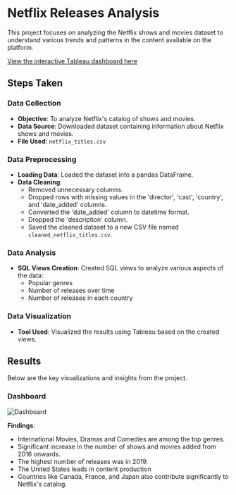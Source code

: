 # Netflix Releases Analysis

This project focuses on analyzing the Netflix shows and movies dataset to understand various trends and patterns in the content available on the platform.

[View the interactive Tableau dashboard here](https://public.tableau.com/shared/NNHGQMCGD?:display_count=n&:origin=viz_share_link)

## Steps Taken

### Data Collection
- **Objective**: To analyze Netflix's catalog of shows and movies.
- **Data Source**: Downloaded dataset containing information about Netflix shows and movies.
- **File Used**: `netflix_titles.csv`

### Data Preprocessing
- **Loading Data**: Loaded the dataset into a pandas DataFrame.
- **Data Cleaning**:
  - Removed unnecessary columns.
  - Dropped rows with missing values in the 'director', 'cast', 'country', and 'date_added' columns.
  - Converted the 'date_added' column to datetime format.
  - Dropped the 'description' column.
  - Saved the cleaned dataset to a new CSV file named `cleaned_netflix_titles.csv`.

### Data Analysis
- **SQL Views Creation**: Created SQL views to analyze various aspects of the data:
  - Popular genres
  - Number of releases over time
  - Number of releases in each country

### Data Visualization
- **Tool Used**: Visualized the results using Tableau based on the created views.

## Results

Below are the key visualizations and insights from the project.

### Dashboard

![Dashboard](https://github.com/user-attachments/assets/db58bdff-50e0-420c-a004-8a61356a8e6e)

**Findings**:
  - International Movies, Dramas and Comedies are among the top genres.
  - Significant increase in the number of shows and movies added from 2016 onwards.
  - The highest number of releases was in 2019.
  - The United States leads in content production
  - Countries like Canada, France, and Japan also contribute significantly to Netflix's catalog.
